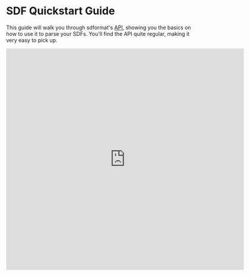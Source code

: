 # SDF Quickstart Guide

This guide will walk you through sdformat's [API](http://sdformat.org/api), showing you the basics on how to use it to parse your SDFs. You'll find the API quite regular, making it very easy to pick up.

<iframe src="https://player.vimeo.com/video/327117996" width="640" height="594" frameborder="0" webkitallowfullscreen mozallowfullscreen allowfullscreen/>

## Prerequisites

Make sure you have [sdformat](http://sdformat.org/tutorials?tut=install) installed on your system.

## Parsing a model SDF

### Developing the code

Consider the code below:

```c++
#include <iostream>

#include <sdf/sdf.hh>

int main(int argc, const char* argv[])
{
  // check arguments
  if (argc < 2)
  {
    std::cerr << "Usage: " << argv[0]
              << " <sdf-path>" << std::endl;
    return -1;
  }
  const std::string sdfPath(argv[1]);

  // load and check sdf file
  sdf::SDFPtr sdfElement(new sdf::SDF());
  sdf::init(sdfElement);
  if (!sdf::readFile(sdfPath, sdfElement))
  {
    std::cerr << sdfPath << " is not a valid SDF file!" << std::endl;
    return -2;
  }

  // start parsing model
  const sdf::ElementPtr rootElement = sdfElement->Root();
  if (!rootElement->HasElement("model"))
  {
    std::cerr << sdfPath << " is not a model SDF file!" << std::endl;
    return -3;
  }
  const sdf::ElementPtr modelElement = rootElement->GetElement("model");
  const std::string modelName = modelElement->Get<std::string>("name");
  std::cout << "Found " << modelName << " model!" << std::endl;

  // parse model links
  sdf::ElementPtr linkElement = modelElement->GetElement("link");
  while (linkElement)
  {
    const std::string linkName = linkElement->Get<std::string>("name");
    std::cout << "Found " << linkName << " link in "
              << modelName << " model!" << std::endl;
    linkElement = linkElement->GetNextElement("link");
  }

  // parse model joints
  sdf::ElementPtr jointElement = modelElement->GetElement("joint");
  while (jointElement)
  {
    const std::string jointName = jointElement->Get<std::string>("name");
    std::cout << "Found " << jointName << " joint in "
              << modelName << " model!" << std::endl;

    const sdf::ElementPtr parentElement = jointElement->GetElement("parent");
    const std::string parentLinkName = parentElement->Get<std::string>();

    const sdf::ElementPtr childElement = jointElement->GetElement("child");
    const std::string childLinkName = childElement->Get<std::string>();

    std::cout << "Joint " << jointName << " connects " << parentLinkName
              << " link to " << childLinkName << " link" << std::endl;

    jointElement = jointElement->GetNextElement("joint");
  }

  return 0;
}
```

Let's break it down a bit.

----------------

```c++
sdf::SDFPtr sdfElement(new sdf::SDF());
sdf::init(sdfElement);
```

This is the main entrypoint to the API: any SDF tree, either in a file  or as a string, will be parsed into this object. On calling `sdf::init()`, the XML schemas for all SDF versions are loaded in order to provide format validation later on.

----------------

```c++
if (!sdf::readFile(sdfPath, sdfElement))
{
  std::cerr << sdfPath << " is not a valid SDF file!" << std::endl;
  return -2;
}
```

Given an `sdf_path` , `sdf::readFile` will attempt to parse such file into our `sdf_element`. If it fails to do so, either because the file could not be accessed or it was not a valid SDF or URDF (yes, sdformat handles both formats seamlessly!), it will return `false` . 

----------------

```c++
const sdf::ElementPtr rootElement = sdfElement->Root();
if (!rootElement->HasElement("model"))
{
  std::cerr << sdfPath << " is not a model SDF file!" << std::endl;
  return -3;
}
```

To traverse the parsed SDF tree, we start at the root. It is important to note that the `root_element` here is **not** the same element as the one given explicitly on the SDF (i.e. the a `<world>` element on a typical world SDF file) but one above. That's why we check for model element existence.  

----------------

Next, you'll notice a pattern for iterating through an element children of the same type (that is, with the same tag):

```c++
sdf::ElementPtr linkElement = modelElement->GetElement("link");
while (linkElement)
{
    // parse link element
    linkElement = linkElement->GetNextElement("link");
}
```

At the beginning, we get the first link element from the model element.  If it doesn't exist, `model_element->GetElement("link")` will return a `null` pointer, and the loop will be skipped. If it does exist, we'll process that link element in the loop. We then get the next link element, but this time from the current link element instead of the model element using `link_element->GetNextElement("link")`. The latter method also returns a `null` pointer if no element could be found, so we'll eventually leave the loop when no more elements of that child remain.

To summarize, while `GetElement()` retrieves *child* elements, `GetNextElement()` retrieves *sibling* elements. With that in mind, you'll find the iterations over links, joints, collisions, etc., quite straightforward and easy to grasp.

----------------------
Let's now focus on the joints elements' iteration:

```c++
const std::string jointName = jointElement->Get<std::string>("name");
std::cout << "Found " << jointName << " joint in "
          << modelName << " model!" << std::endl;

const sdf::ElementPtr parentElement = jointElement->GetElement("parent");
const std::string parentLinkName = parentElement->Get<std::string>();

const sdf::ElementPtr childElement = jointElement->GetElement("child");
const std::string childLinkName = childElement->Get<std::string>();

std::cout << "Joint " << jointName << " connects " << parentLinkName
          << " link to " << childLinkName << " link" << std::endl;

```

As you might guess, we're getting the `name` attribute of the current `joint_element` and then retrieving its `parent` and `child` elements' values. It is interesting to note all `Get()` method's use cases: `Get()` is a template method that returns the given attribute value or the element value itself (that is, the plain text in between tags) if called with no arguments. To this end, it has been specialized to parse such value accordingly into primitive types (i.e. `double`), common std types (i.e. `std::string`) or [`ignition::math`](http://ignitionrobotics.org/libraries/math) types for the most complex ones (like poses).

### Building the code

Create an empty directory:

```sh
mkdir sdf_tutorial
cd sdf_tutorial
```

Copy the code into a file and name it `check_sdf.cc`. Along with it, add a `CMakeLists.txt` file and copy the following into it:

```
cmake_minimum_required(VERSION 2.8 FATAL_ERROR)

find_package(SDFormat REQUIRED)

include_directories(${SDFormat_INCLUDE_DIRS})
link_directories(${SDFormat_LIBRARY_DIRS})

add_executable(check_sdf check_sdf.cc)
target_link_libraries(check_sdf ${SDFormat_LIBRARIES})
```

Now build it:

```sh
mkdir build
cd build
cmake ..
make
```

You can find plenty of SDF samples to play with [here](http://models.gazebosim.org/). Just fetch the `model.sdf` of your model of choice and give it a more meaningful name. For example, running `./check_sdf` on the `husky.sdf` file (`husky/model.sdf` on the site) will generate the following output:

```
Found husky model!
Found base_link link in husky model!
Found back_left_wheel link in husky model!
Found back_right_wheel link in husky model!
Found front_left_wheel link in husky model!
Found front_right_wheel link in husky model!
Found back_left_joint joint in husky model!
Joint back_left_joint connects base_link link to back_left_wheel link
Found back_right_joint joint in husky model!
Joint back_right_joint connects base_link link to back_right_wheel link
Found front_left_joint joint in husky model!
Joint front_left_joint connects base_link link to front_left_wheel link
Found front_right_joint joint in husky model!
Joint front_right_joint connects base_link link to front_right_wheel link
```
